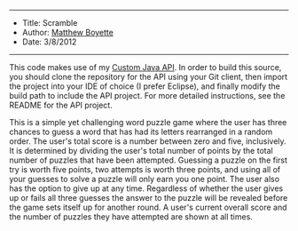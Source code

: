 *******************************************************************

* Title:  Scramble
* Author: [Matthew Boyette](mailto:Dyndrilliac@gmail.com)
* Date:   3/8/2012

*******************************************************************

This code makes use of my [Custom Java API](https://github.com/Dyndrilliac/java-custom-api). In order to build this source, you should clone the repository for the API using your Git client, then import the project into your IDE of choice (I prefer Eclipse), and finally modify the build path to include the API project. For more detailed instructions, see the README for the API project.
	
This is a simple yet challenging word puzzle game where the user has three chances to guess a word that has had its letters rearranged in a random order. The user's total score is a number between zero and five, inclusively. It is determined by dividing the user's total number of points by the total number of puzzles that have been attempted. Guessing a puzzle on the first try is worth five points, two attempts is worth three points, and using all of your guesses to solve a puzzle will only earn you one point. The user also has the option to give up at any time. Regardless of whether the user gives up or fails all three guesses the answer to the puzzle will be revealed before the game sets itself up for another round. A user's current overall score and the number of puzzles they have attempted are shown at all times.
